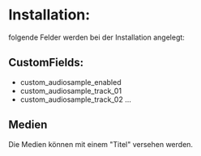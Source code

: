 # Installation:
folgende Felder werden bei der Installation angelegt:

## CustomFields:
* custom_audiosample_enabled
* custom_audiosample_track_01
* custom_audiosample_track_02
...

## Medien
Die Medien können mit einem "Titel" versehen werden.
